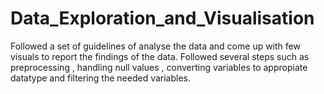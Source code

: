 # Data_Exploration_and_Visualisation
Followed a set of guidelines of analyse the data and come up with few visuals to report the findings of the data.  Followed several steps such as preprocessing , handling null values  , converting variables to appropiate datatype and filtering the needed variables.
